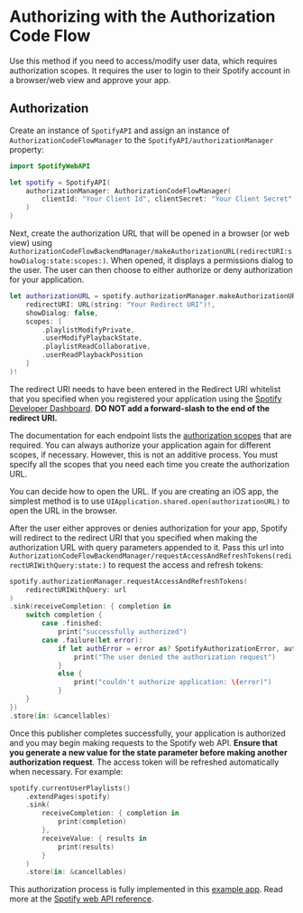 # Authorizing with the Authorization Code Flow

Use this method if you need to access/modify user data, which requires authorization scopes. It requires the user to login to their Spotify account in a browser/web view and approve your app.

## Authorization

Create an instance of ``SpotifyAPI`` and assign an instance of ``AuthorizationCodeFlowManager`` to the ``SpotifyAPI/authorizationManager`` property:
```swift
import SpotifyWebAPI

let spotify = SpotifyAPI(
    authorizationManager: AuthorizationCodeFlowManager(
        clientId: "Your Client Id", clientSecret: "Your Client Secret"
    )
)
```

Next, create the authorization URL that will be opened in a browser (or web view) using ``AuthorizationCodeFlowBackendManager/makeAuthorizationURL(redirectURI:showDialog:state:scopes:)``. When opened, it displays a permissions dialog to the user. The user can then choose to either authorize or deny authorization for your application.
```swift
let authorizationURL = spotify.authorizationManager.makeAuthorizationURL(
    redirectURI: URL(string: "Your Redirect URI")!,
    showDialog: false,
    scopes: [
        .playlistModifyPrivate,
        .userModifyPlaybackState,
        .playlistReadCollaborative,
        .userReadPlaybackPosition
    ]
)!
```

The redirect URI needs to have been entered in the Redirect URI whitelist that you specified when you registered your application using the [Spotify Developer Dashboard][1]. **DO NOT add a forward-slash to the end of the redirect URI.**

The documentation for each endpoint lists the [authorization scopes][2] that are required. You can always authorize your application again for different scopes, if necessary. However, this is not an additive process. You must specify all the scopes that you need each time you create the authorization URL.

You can decide how to open the URL. If you are creating an iOS app, the simplest method is to use `UIApplication.shared.open(authorizationURL)` to open the URL in the browser.

After the user either approves or denies authorization for your app, Spotify will redirect to the redirect URI that you specified when making the authorization URL with query parameters appended to it. Pass this url into ``AuthorizationCodeFlowBackendManager/requestAccessAndRefreshTokens(redirectURIWithQuery:state:)`` to request the access and refresh tokens:
```swift
spotify.authorizationManager.requestAccessAndRefreshTokens(
    redirectURIWithQuery: url
)
.sink(receiveCompletion: { completion in
    switch completion {
        case .finished:
            print("successfully authorized")
        case .failure(let error):
            if let authError = error as? SpotifyAuthorizationError, authError.accessWasDenied {
                print("The user denied the authorization request")
            }
            else {
                print("couldn't authorize application: \(error)")
            }
    }
})
.store(in: &cancellables)
```

Once this publisher completes successfully, your application is authorized and you may begin making requests to the Spotify web API. **Ensure that you generate a new value for the state parameter before making another authorization request**. The access token will be refreshed automatically when necessary. For example:

```swift
spotify.currentUserPlaylists()
    .extendPages(spotify)
    .sink(
        receiveCompletion: { completion in
            print(completion)
        },
        receiveValue: { results in
            print(results)
        }
    )
    .store(in: &cancellables)
```

This authorization process is fully implemented in this [example app][3]. Read more at the [Spotify web API reference][4].

[1]: https://developer.spotify.com/dashboard/login
[2]: https://developer.spotify.com/documentation/general/guides/authorization/scopes/
[3]: https://github.com/Peter-Schorn/SpotifyAPIExampleApp#how-the-authorization-process-works
[4]: https://developer.spotify.com/documentation/general/guides/authorization/code-flow/

